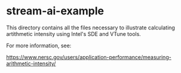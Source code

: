 # stream-ai-example

This directory contains all the files necessary to illustrate calculating 
artithmetic intensity using Intel's SDE and VTune tools. 

For more information, see:

https://www.nersc.gov/users/application-performance/measuring-arithmetic-intensity/